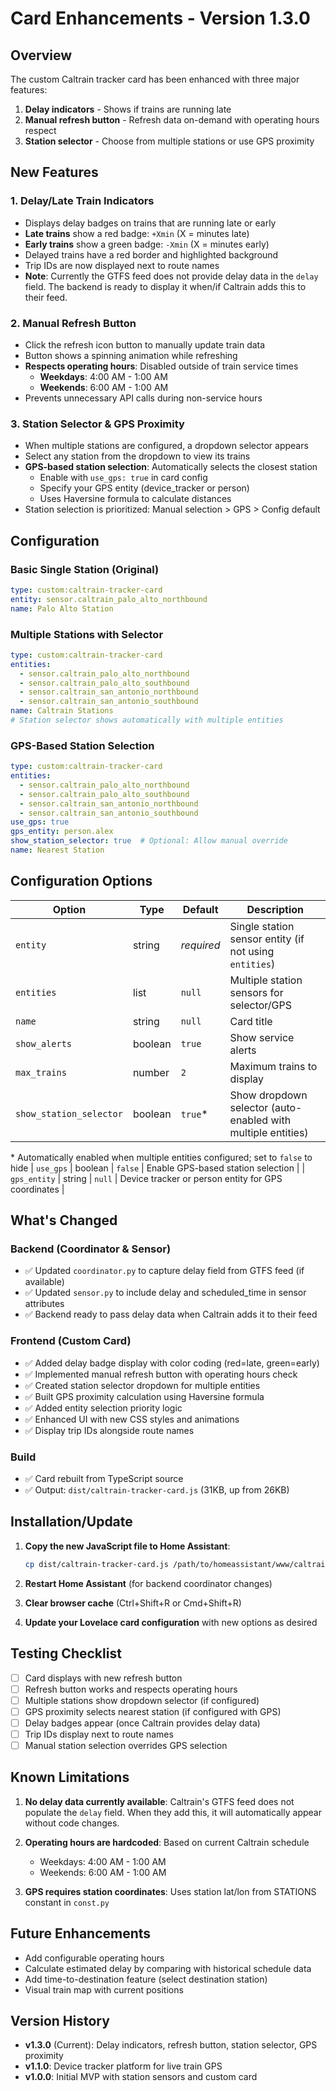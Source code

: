 # Card Enhancements - Version 1.3.0

## Overview
The custom Caltrain tracker card has been enhanced with three major features:
1. **Delay indicators** - Shows if trains are running late
2. **Manual refresh button** - Refresh data on-demand with operating hours respect
3. **Station selector** - Choose from multiple stations or use GPS proximity

## New Features

### 1. Delay/Late Train Indicators
- Displays delay badges on trains that are running late or early
- **Late trains** show a red badge: `+Xmin` (X = minutes late)
- **Early trains** show a green badge: `-Xmin` (X = minutes early)
- Delayed trains have a red border and highlighted background
- Trip IDs are now displayed next to route names
- **Note**: Currently the GTFS feed does not provide delay data in the `delay` field. The backend is ready to display it when/if Caltrain adds this to their feed.

### 2. Manual Refresh Button
- Click the refresh icon button to manually update train data
- Button shows a spinning animation while refreshing
- **Respects operating hours**: Disabled outside of train service times
  - **Weekdays**: 4:00 AM - 1:00 AM
  - **Weekends**: 6:00 AM - 1:00 AM
- Prevents unnecessary API calls during non-service hours

### 3. Station Selector & GPS Proximity
- When multiple stations are configured, a dropdown selector appears
- Select any station from the dropdown to view its trains
- **GPS-based station selection**: Automatically selects the closest station
  - Enable with `use_gps: true` in card config
  - Specify your GPS entity (device_tracker or person)
  - Uses Haversine formula to calculate distances
- Station selection is prioritized: Manual selection > GPS > Config default

## Configuration

### Basic Single Station (Original)
```yaml
type: custom:caltrain-tracker-card
entity: sensor.caltrain_palo_alto_northbound
name: Palo Alto Station
```

### Multiple Stations with Selector
```yaml
type: custom:caltrain-tracker-card
entities:
  - sensor.caltrain_palo_alto_northbound
  - sensor.caltrain_palo_alto_southbound
  - sensor.caltrain_san_antonio_northbound
  - sensor.caltrain_san_antonio_southbound
name: Caltrain Stations
# Station selector shows automatically with multiple entities
```

### GPS-Based Station Selection
```yaml
type: custom:caltrain-tracker-card
entities:
  - sensor.caltrain_palo_alto_northbound
  - sensor.caltrain_palo_alto_southbound
  - sensor.caltrain_san_antonio_northbound
  - sensor.caltrain_san_antonio_southbound
use_gps: true
gps_entity: person.alex
show_station_selector: true  # Optional: Allow manual override
name: Nearest Station
```

## Configuration Options

| Option | Type | Default | Description |
|--------|------|---------|-------------|
| `entity` | string | *required* | Single station sensor entity (if not using `entities`) |
| `entities` | list | `null` | Multiple station sensors for selector/GPS |
| `name` | string | `null` | Card title |
| `show_alerts` | boolean | `true` | Show service alerts |
| `max_trains` | number | `2` | Maximum trains to display |
| `show_station_selector` | boolean | `true`* | Show dropdown selector (auto-enabled with multiple entities) |

\* Automatically enabled when multiple entities configured; set to `false` to hide
| `use_gps` | boolean | `false` | Enable GPS-based station selection |
| `gps_entity` | string | `null` | Device tracker or person entity for GPS coordinates |

## What's Changed

### Backend (Coordinator & Sensor)
- ✅ Updated `coordinator.py` to capture delay field from GTFS feed (if available)
- ✅ Updated `sensor.py` to include delay and scheduled_time in sensor attributes
- ✅ Backend ready to pass delay data when Caltrain adds it to their feed

### Frontend (Custom Card)
- ✅ Added delay badge display with color coding (red=late, green=early)
- ✅ Implemented manual refresh button with operating hours check
- ✅ Created station selector dropdown for multiple entities
- ✅ Built GPS proximity calculation using Haversine formula
- ✅ Added entity selection priority logic
- ✅ Enhanced UI with new CSS styles and animations
- ✅ Display trip IDs alongside route names

### Build
- ✅ Card rebuilt from TypeScript source
- ✅ Output: `dist/caltrain-tracker-card.js` (31KB, up from 26KB)

## Installation/Update

1. **Copy the new JavaScript file to Home Assistant**:
   ```bash
   cp dist/caltrain-tracker-card.js /path/to/homeassistant/www/caltrain-tracker-card.js
   ```

2. **Restart Home Assistant** (for backend coordinator changes)

3. **Clear browser cache** (Ctrl+Shift+R or Cmd+Shift+R)

4. **Update your Lovelace card configuration** with new options as desired

## Testing Checklist

- [ ] Card displays with new refresh button
- [ ] Refresh button works and respects operating hours
- [ ] Multiple stations show dropdown selector (if configured)
- [ ] GPS proximity selects nearest station (if configured with GPS)
- [ ] Delay badges appear (once Caltrain provides delay data)
- [ ] Trip IDs display next to route names
- [ ] Manual station selection overrides GPS selection

## Known Limitations

1. **No delay data currently available**: Caltrain's GTFS feed does not populate the `delay` field. When they add this, it will automatically appear without code changes.

2. **Operating hours are hardcoded**: Based on current Caltrain schedule
   - Weekdays: 4:00 AM - 1:00 AM
   - Weekends: 6:00 AM - 1:00 AM

3. **GPS requires station coordinates**: Uses station lat/lon from STATIONS constant in `const.py`

## Future Enhancements

- Add configurable operating hours
- Calculate estimated delay by comparing with historical schedule data
- Add time-to-destination feature (select destination station)
- Visual train map with current positions

## Version History

- **v1.3.0** (Current): Delay indicators, refresh button, station selector, GPS proximity
- **v1.1.0**: Device tracker platform for live train GPS
- **v1.0.0**: Initial MVP with station sensors and custom card
